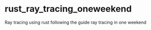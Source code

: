 # rust_ray_tracing_oneweekend
Ray tracing using rust following the guide ray tracing in one weekend

